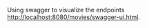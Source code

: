 

Using swagger to visualize the endpoints [http://localhost:8080/movies/swagger-ui.html](http://localhost:8080/movies/swagger-ui.html).

